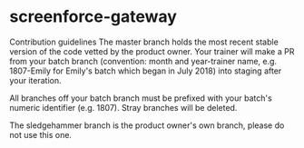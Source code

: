 # screenforce-gateway

Contribution guidelines
The master branch holds the most recent stable version of the code vetted by the product owner. Your trainer will make a PR from your batch branch (convention: month and year-trainer name, e.g. 1807-Emily for Emily's batch which began in July 2018) into staging after your iteration.

All branches off your batch branch must be prefixed with your batch's numeric identifier (e.g. 1807). Stray branches will be deleted.

The sledgehammer branch is the product owner's own branch, please do not use this one.
